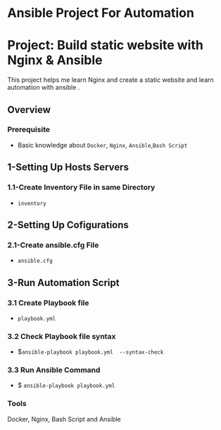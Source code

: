 # Ansible Project For Automation

# Project: Build static website with Nginx & Ansible

This project helps me learn Nginx and create a static website and learn automation with ansible .

## Overview
 
### Prerequisite

- Basic knowledge about `Docker`, `Nginx`, `Ansible`,`Bash Script`

## 1-Setting Up Hosts Servers

### 1.1-Create Inventory File in same Directory

- `inventory`

## 2-Setting Up Cofigurations

### 2.1-Create ansible.cfg File

- `ansible.cfg`


## 3-Run Automation Script

### 3.1 Create Playbook file 

- `playbook.yml`

### 3.2 Check Playbook file syntax 

- $`ansible-playbook playbook.yml  --syntax-check`

### 3.3 Run Ansible Command   

- $ `ansible-playbook playbook.yml`

### Tools

Docker, Nginx, Bash Script and Ansible

